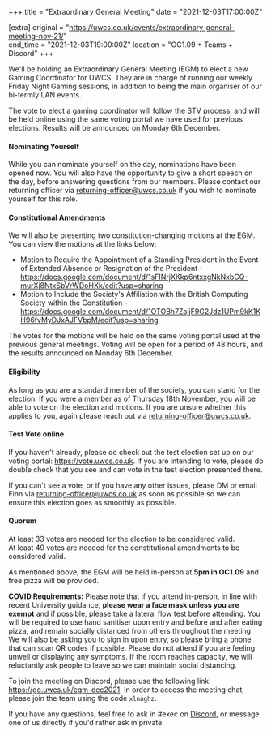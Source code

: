 +++
title = "Extraordinary General Meeting"
date = "2021-12-03T17:00:00Z"

[extra]
original = "https://uwcs.co.uk/events/extraordinary-general-meeting-nov-21/"    
end_time = "2021-12-03T19:00:00Z"
location = "OC1.09 + Teams + Discord"
+++

We'll be holding an Extraordinary General Meeting (EGM) to elect a new Gaming Coordinator for UWCS. They are in charge of running our weekly Friday Night Gaming sessions, in addition to being the main organiser of our bi-termly LAN events.

The vote to elect a gaming coordinator will follow the STV process, and will be held online using the same voting portal we have used for previous elections. Results will be announced on Monday 6th December.

#### **Nominating Yourself**

While you can nominate yourself on the day, nominations have been opened now. You will also have the opportunity to give a short speech on the day, before answering questions from our members. Please contact our returning officer via <returning-officer@uwcs.co.uk> if you wish to nominate yourself for this role.

#### **Constitutional Amendments**

We will also be presenting two constitution-changing motions at the EGM. You can view the motions at the links below:

  - Motion to Require the Appointment of a Standing President in the Event of Extended Absence or Resignation of the President - <https://docs.google.com/document/d/1sFINrjXKkp6ntxxgNkNxbCQ-murXj8NtxSbVrWDoHXk/edit?usp=sharing>
  - Motion to Include the Society's Affiliation with the British Computing Society within the Constitution - <https://docs.google.com/document/d/1OTOBh7ZajjF9G2Jdz1UPm9kK1KH96fvMyDJxAJFVbpM/edit?usp=sharing>

The votes for the motions will be held on the same voting portal used at the previous general meetings. Voting will be open for a period of 48 hours, and the results announced on Monday 6th December.

#### **Eligibility**

As long as you are a standard member of the society, you can stand for the election. If you were a member as of Thursday 18th November, you will be able to vote on the election and motions. If you are unsure whether this applies to you, again please reach out via <returning-officer@uwcs.co.uk>.

#### **Test Vote online**

If you haven't already, please do check out the test election set up on our voting portal: <https://vote.uwcs.co.uk>. If you are intending to vote, please do double check that you see and can vote in the test election presented there.

If you can't see a vote, or if you have any other issues, please DM or email Finn via <returning-officer@uwcs.co.uk> as soon as possible so we can ensure this election goes as smoothly as possible.

#### **Quorum**

At least 33 votes are needed for the election to be considered valid.  
At least 49 votes are needed for the constitutional amendments to be considered valid.

As mentioned above, the EGM will be held in-person at **5pm in OC1.09** and free pizza will be provided.

**COVID Requirements:** Please note that if you attend in-person, in line with recent University guidance, **please wear a face mask unless you are exempt** and if possible, please take a lateral flow test before attending. You will be required to use hand sanitiser upon entry and before and after eating pizza, and remain socially distanced from others throughout the meeting. We will also be asking you to sign in upon entry, so please bring a phone that can scan QR codes if possible. Please do not attend if you are feeling unwell or displaying any symptoms. If the room reaches capacity, we will reluctantly ask people to leave so we can maintain social distancing.

To join the meeting on Discord, please use the following link: <https://go.uwcs.uk/egm-dec2021>. In order to access the meeting chat, please join the team using the code `xlnaghz`.

If you have any questions, feel free to ask in \#exec on [Discord](https://discord.uwcs.uk), or message one of us directly if you'd rather ask in private.

